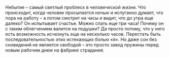 Небытие – самый светлый проблеск в человеческой жизни. Что происходит, когда человек просыпается ночью и испуганно думает, что пора на работу – а потом смотрит на часы и видит, что до утра еще далеко? Он испытывает счастье. Можно спать еще три часа! Почему он с таким облегчением валится на подушки? Да просто потому, что у него есть возможность исчезнуть еще на несколько часов. Перестать быть последовательностью этих истекающих болью «я». Но даже сон без сновидений не является свободой – это просто завод пружины перед новым рабочим днем на фабрике страдания.
